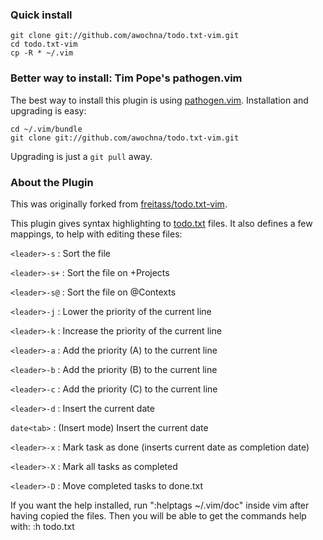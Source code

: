 ### Quick install

    git clone git://github.com/awochna/todo.txt-vim.git
    cd todo.txt-vim
    cp -R * ~/.vim

### Better way to install: Tim Pope's pathogen.vim

The best way to install this plugin is using [pathogen.vim](https://github.com/tpope/vim-pathogen). Installation and upgrading is easy:

    cd ~/.vim/bundle
    git clone git://github.com/awochna/todo.txt-vim.git

Upgrading is just a `git pull` away.

### About the Plugin

This was originally forked from [freitass/todo.txt-vim](https://github.com/freitass/todo.txt-vim).

This plugin gives syntax highlighting to [todo.txt](http://todotxt.com/) files. It also defines a few mappings, to help with editing these files:

`<leader>-s` : Sort the file

`<leader>-s+` : Sort the file on +Projects

`<leader>-s@` : Sort the file on @Contexts

`<leader>-j` : Lower the priority of the current line

`<leader>-k` : Increase the priority of the current line

`<leader>-a` : Add the priority (A) to the current line

`<leader>-b` : Add the priority (B) to the current line

`<leader>-c` : Add the priority (C) to the current line

`<leader>-d` : Insert the current date

`date<tab>`  : (Insert mode) Insert the current date

`<leader>-x` : Mark task as done (inserts current date as completion date)

`<leader>-X` : Mark all tasks as completed

`<leader>-D` : Move completed tasks to done.txt

If you want the help installed, run ":helptags ~/.vim/doc" inside vim after having copied the files.
Then you will be able to get the commands help with: :h todo.txt
